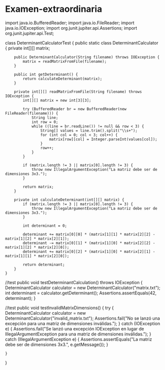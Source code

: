 # Examen-extraordinaria

import java.io.BufferedReader;
import java.io.FileReader;
import java.io.IOException;
import org.junit.jupiter.api.Assertions;
import org.junit.jupiter.api.Test;

  class DeterminantCalculatorTest {
    public static class DeterminantCalculator {
        private int[][] matrix;

        public DeterminantCalculator(String filename) throws IOException {
            matrix = readMatrixFromFile(filename);
        }

        public int getDeterminant() {
            return calculateDeterminant(matrix);
        }

        private int[][] readMatrixFromFile(String filename) throws IOException {
            int[][] matrix = new int[3][3];

            try (BufferedReader br = new BufferedReader(new FileReader(filename))) {
                String line;
                int row = 0;
                while ((line = br.readLine()) != null && row < 3) {
                    String[] values = line.trim().split("\\s+");
                    for (int col = 0; col < 3; col++) {
                        matrix[row][col] = Integer.parseInt(values[col]);
                    }
                    row++;
                }
            }

            if (matrix.length != 3 || matrix[0].length != 3) {
                throw new IllegalArgumentException("La matriz debe ser de dimensiones 3x3.");
            }

            return matrix;
        }

        private int calculateDeterminant(int[][] matrix) {
            if (matrix.length != 3 || matrix[0].length != 3) {
                throw new IllegalArgumentException("La matriz debe ser de dimensiones 3x3.");
            }

            int determinant = 0;

            determinant += matrix[0][0] * (matrix[1][1] * matrix[2][2] - matrix[1][2] * matrix[2][1]);
            determinant -= matrix[0][1] * (matrix[1][0] * matrix[2][2] - matrix[1][2] * matrix[2][0]);
            determinant += matrix[0][2] * (matrix[1][0] * matrix[2][1] - matrix[1][1] * matrix[2][0]);

            return determinant;
        }
    }
   //test
    public void testDeterminantCalculation() throws IOException {
        DeterminantCalculator calculator = new DeterminantCalculator("matrix.txt");
        int determinant = calculator.getDeterminant();
        Assertions.assertEquals(42, determinant);
    }

  //test
    public void testInvalidMatrixDimensions() {
        try {
            DeterminantCalculator calculator = new DeterminantCalculator("invalid_matrix.txt");
            Assertions.fail("No se lanzó una excepción para una matriz de dimensiones inválidas.");
        } catch (IOException e) {
            Assertions.fail("Se lanzó una excepción IOException en lugar de IllegalArgumentException para una matriz de dimensiones inválidas.");
        } catch (IllegalArgumentException e) {
            Assertions.assertEquals("La matriz debe ser de dimensiones 3x3.", e.getMessage());
        }

    }
}
